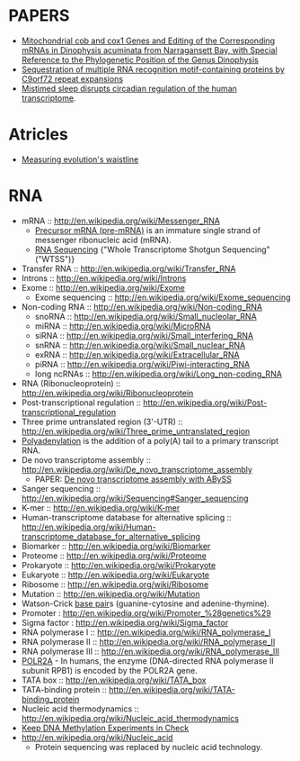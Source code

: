 # PAPERS
* [Mitochondrial cob and cox1 Genes and Editing of the Corresponding mRNAs in Dinophysis acuminata from Narragansett Bay, with Special Reference to the Phylogenetic Position of the Genus Dinophysis](http://www.ncbi.nlm.nih.gov/pmc/articles/PMC2258633/)
* [Sequestration of multiple RNA recognition motif-containing proteins by C9orf72 repeat expansions](http://brain.oxfordjournals.org/content/137/7/2040)
* [Mistimed sleep disrupts circadian regulation of the human transcriptome](http://europepmc.org/articles/PMC3926083).

# Atricles
* [Measuring evolution's waistline](http://phys.org/news/2011-06-evolutions-waistline.html)

# RNA
* mRNA :: http://en.wikipedia.org/wiki/Messenger_RNA
   * [Precursor mRNA (pre-mRNA)](http://en.wikipedia.org/wiki/Precursor_mRNA) is an immature single strand of messenger ribonucleic acid (mRNA).
   * [RNA Sequencing](http://en.wikipedia.org/wiki/RNA-Seq) {"Whole Transcriptome Shotgun Sequencing"("WTSS")}
* Transfer RNA :: http://en.wikipedia.org/wiki/Transfer_RNA
* Introns :: http://en.wikipedia.org/wiki/Introns
* Exome :: http://en.wikipedia.org/wiki/Exome
   * Exome sequencing :: http://en.wikipedia.org/wiki/Exome_sequencing
* Non-coding RNA :: http://en.wikipedia.org/wiki/Non-coding_RNA
   - snoRNA :: http://en.wikipedia.org/wiki/Small_nucleolar_RNA
   - miRNA :: http://en.wikipedia.org/wiki/MicroRNA
   - siRNA :: http://en.wikipedia.org/wiki/Small_interfering_RNA
   - snRNA :: http://en.wikipedia.org/wiki/Small_nuclear_RNA
   - exRNA :: http://en.wikipedia.org/wiki/Extracellular_RNA
   - piRNA :: http://en.wikipedia.org/wiki/Piwi-interacting_RNA
   - long ncRNAs :: http://en.wikipedia.org/wiki/Long_non-coding_RNA
* RNA (Ribonucleoprotein) :: http://en.wikipedia.org/wiki/Ribonucleoprotein   
* Post-transcriptional regulation :: http://en.wikipedia.org/wiki/Post-transcriptional_regulation
* Three prime untranslated region (3'-UTR) :: http://en.wikipedia.org/wiki/Three_prime_untranslated_region
* [Polyadenylation](http://en.wikipedia.org/wiki/Polyadenylation) is the addition of a poly(A) tail to a primary transcript RNA. 
* De novo transcriptome assembly :: http://en.wikipedia.org/wiki/De_novo_transcriptome_assembly
   * PAPER: [De novo transcriptome assembly with ABySS](http://bioinformatics.oxfordjournals.org/content/25/21/2872.long)
* Sanger sequencing :: http://en.wikipedia.org/wiki/Sequencing#Sanger_sequencing
* K-mer :: http://en.wikipedia.org/wiki/K-mer
* Human-transcriptome database for alternative splicing :: http://en.wikipedia.org/wiki/Human-transcriptome_database_for_alternative_splicing
* Biomarker :: http://en.wikipedia.org/wiki/Biomarker
* Proteome :: http://en.wikipedia.org/wiki/Proteome
* Prokaryote :: http://en.wikipedia.org/wiki/Prokaryote
* Eukaryote :: http://en.wikipedia.org/wiki/Eukaryote
* Ribosome :: http://en.wikipedia.org/wiki/Ribosome
* Mutation :: http://en.wikipedia.org/wiki/Mutation
* Watson-Crick [base pair](http://en.wikipedia.org/wiki/Base_pair)s (guanine-cytosine and adenine-thymine).
* Promoter : http://en.wikipedia.org/wiki/Promoter_%28genetics%29
* Sigma factor : http://en.wikipedia.org/wiki/Sigma_factor
* RNA polymerase I :: http://en.wikipedia.org/wiki/RNA_polymerase_I
* RNA polymerase II :: http://en.wikipedia.org/wiki/RNA_polymerase_II
* RNA polymerase III :: http://en.wikipedia.org/wiki/RNA_polymerase_III
* [POLR2A](http://en.wikipedia.org/wiki/POLR2A) - In humans, the enzyme (DNA-directed RNA polymerase II subunit RPB1) is encoded by the POLR2A gene.
* TATA box :: http://en.wikipedia.org/wiki/TATA_box
* TATA-binding protein :: http://en.wikipedia.org/wiki/TATA-binding_protein
* Nucleic acid thermodynamics :: http://en.wikipedia.org/wiki/Nucleic_acid_thermodynamics
* [Keep DNA Methylation Experiments in Check](http://epigenie.com/keeping-dna-methylation-experiments-in-check/)
* http://en.wikipedia.org/wiki/Nucleic_acid
   - Protein sequencing was replaced by nucleic acid technology.



